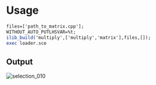 # Usage
```scilab
files=['path_to_matrix.cpp'];
WITHOUT_AUTO_PUTLHSVAR=%t;
ilib_build('multiply',['multiply','matrix'],files,[]);
exec loader.sce
```
## Output
![selection_010](https://cloud.githubusercontent.com/assets/15849927/26787215/d771e1c6-4a26-11e7-97de-5be7ad8c3062.png)

